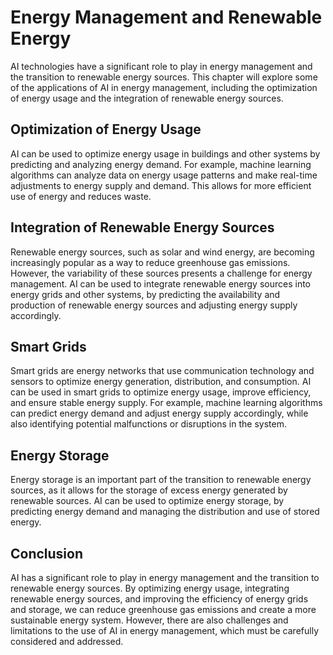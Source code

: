 Energy Management and Renewable Energy
=====================================================================================================

AI technologies have a significant role to play in energy management and the transition to renewable energy sources. This chapter will explore some of the applications of AI in energy management, including the optimization of energy usage and the integration of renewable energy sources.

Optimization of Energy Usage
----------------------------

AI can be used to optimize energy usage in buildings and other systems by predicting and analyzing energy demand. For example, machine learning algorithms can analyze data on energy usage patterns and make real-time adjustments to energy supply and demand. This allows for more efficient use of energy and reduces waste.

Integration of Renewable Energy Sources
---------------------------------------

Renewable energy sources, such as solar and wind energy, are becoming increasingly popular as a way to reduce greenhouse gas emissions. However, the variability of these sources presents a challenge for energy management. AI can be used to integrate renewable energy sources into energy grids and other systems, by predicting the availability and production of renewable energy sources and adjusting energy supply accordingly.

Smart Grids
-----------

Smart grids are energy networks that use communication technology and sensors to optimize energy generation, distribution, and consumption. AI can be used in smart grids to optimize energy usage, improve efficiency, and ensure stable energy supply. For example, machine learning algorithms can predict energy demand and adjust energy supply accordingly, while also identifying potential malfunctions or disruptions in the system.

Energy Storage
--------------

Energy storage is an important part of the transition to renewable energy sources, as it allows for the storage of excess energy generated by renewable sources. AI can be used to optimize energy storage, by predicting energy demand and managing the distribution and use of stored energy.

Conclusion
----------

AI has a significant role to play in energy management and the transition to renewable energy sources. By optimizing energy usage, integrating renewable energy sources, and improving the efficiency of energy grids and storage, we can reduce greenhouse gas emissions and create a more sustainable energy system. However, there are also challenges and limitations to the use of AI in energy management, which must be carefully considered and addressed.
